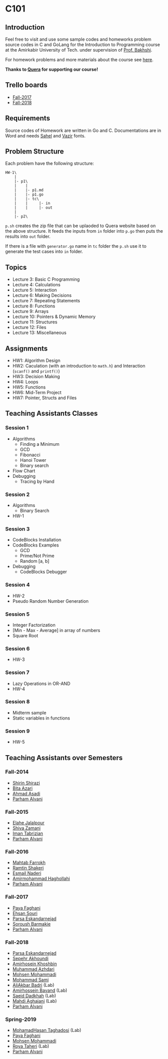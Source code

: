 # C101
## Introduction
Feel free to visit and use some sample codes and homeworks problem source codes in C and GoLang for the
Introduction to Programming course at the Amirkabir University of Tech.
under supervision of [Prof. Bakhshi](http://ceit.aut.ac.ir/~bakhshis/).

For homework problems and more materials about the course see [here](http://ceit.aut.ac.ir/~bakhshis/c).

**Thanks to [Quera](https://quera.ir/) for supporting our course!**

## Trello boards
- [Fall-2017](https://trello.com/b/2HlMa6yF)
- [Fall-2018](https://trello.com/b/HGB2XpUD)

## Requirements
Source codes of Homework are written in Go and C.
Documentations are in Word and needs [Sahel](https://github.com/rastikerdar/sahel-font) and [Vazir](https://github.com/rastikerdar/vazir-font) fonts.

## Problem Structure
Each problem have the following structure:

```
HW-1\
    |
    |- p1\
    |    |
    |    |- p1.md
    |    |- p1.go
    |    |- tc\
    |    |     |- in
    |    |     |- out
    |
    |- p2\
```

`p.sh` creates the zip file that can be uplaoded to Quera website based on the above structure. It feeds the inputs
from `in` folder into `p.go` then puts the results into `out` folder.

If there is a file with `generator.go` name in `tc` folder the `p.sh` use it to generate the test cases into
`in` folder.

## Topics
- Lecture 3: Basic C Programming
- Lecture 4: Calculations
- Lecture 5: Interaction
- Lecture 6: Making Decisions
- Lecture 7: Repeating Statements
- Lecture 8: Functions
- Lecture 9: Arrays
- Lecture 10: Pointers & Dynamic Memory
- Lecture 11: Structures
- Lecture 12: Files
- Lecture 13: Miscellaneous

## Assignments
- HW1: Algorithm Design
- HW2: Caculation (with an introduction to `math.h`) and Interaction (`scanf()` and `printf()`)
- HW3: Decision Making
- HW4: Loops
- HW5: Functions
- HW6: Mid-Term Project
- HW7: Pointer, Structs and Files

## Teaching Assistants Classes
### Session 1
- Algorithms
    * Finding a Minimum
    * GCD
    * Fibonacci
    * Hanoi Tower
    * Binary search
- Flow Chart
- Debugging
    * Tracing by Hand

### Session 2
- Algorithms
    * Binary Search
- HW-1

### Session 3
- CodeBlocks Installation
- CodeBlocks Examples
    * GCD
    * Prime/Not Prime
    * Random [a, b]
- Debugging
    * CodeBlocks Debugger

### Session 4
- HW-2
- Pseudo Random Number Generation

### Session 5
- Integer Factorization
- [Min - Max - Average] in array of numbers
- Square Root

### Session 6
- HW-3

### Session 7
- Lazy Operations in OR-AND
- HW-4

### Session 8
- Midterm sample
- Static variables in functions

### Session 9
- HW-5

## Teaching Assistants over Semesters
### Fall-2014
* [Shirin Shirazi](https://ir.linkedin.com/in/shirin-ha-shirazi)
* [Bita Azari](http://ceit.aut.ac.ir/~azari/)
* [Ahmad Asadi](https://github.com/ahmad-asadi)
* [Parham Alvani](https://github.com/1995parham)

### Fall-2015
* [Elahe Jalalpour](https://github.com/elahejalalpour)
* [Shiva Zamani](https://github.com/shiva-z)
* [Iman Tabrizian](https://github.com/Tabrizian)
* [Parham Alvani](https://github.com/1995parham)

### Fall-2016
* [Mahtab Farrokh](https://github.com/mahtabfarrokh)
* [Ramtin Shakeri](https://github.com/RamtinSh7596)
* [Esmail Naderi]()
* [Amirmohammad Haghollahi](https://github.com/AMIRmh)
* [Parham Alvani](https://github.com/1995parham)

### Fall-2017
* [Paya Faghani](https://github.com/pfaghani)
* [Ehsan Souri](https://github.com/ehsansouri23)
* [Parsa Eskandarnejad](https://github.com/parsaaes)
* [Soroush Barmakie](https://github.com/sbarmak1377)
* [Parham Alvani](https://github.com/1995parham)

### Fall-2018
* [Parsa Eskandarnejad](https://github.com/parsaaes)
* [Sepehr Akhoundi](https://github.com/Sepehr1812)
* [Amirhosein Khoshbin](https://github.com/AOptimist)
* [Muhammad Azhdari](https://github.com/mmdaz)
* [Mohsen Mohammadi](https://github.com/MrMiM77)
* [Mohammad Sami](https://github.com/MohammadMDSA)
* [AliAkbar Badri](https://github.com/aabadri) (Lab)
* [Amirhossein Bavand](https://github.com/ahbavand) (Lab)
* [Saeid Dadkhah](https://github.com/SaeidDadkhah) (Lab)
* [Mahdi Aghajani](https://github.com/mmaghajani) (Lab)
* [Parham Alvani](https://github.com/1995parham)

### Spring-2019
* [MohamadHasan Taghadosi](https://github.com/taghad) (Lab)
* [Paya Faghani](https://github.com/pfaghani)
* [Mohsen Mohammadi](https://github.com/MrMiM77)
* [Roya Taheri](https://github.com/RoyaTaheri) (Lab)
* [Parham Alvani](https://github.com/1995parham)
